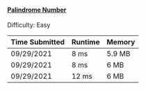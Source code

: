 #### [Palindrome Number](https://leetcode.com/problems/palindrome-number/)

Difficulty: Easy

| Time Submitted | Runtime | Memory |
|----------------|---------|--------|
| 09/29/2021     | 8 ms    | 5.9 MB |
| 09/29/2021     | 8 ms    | 6 MB   |
| 09/29/2021     | 12 ms   | 6 MB   |